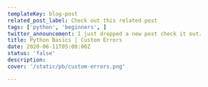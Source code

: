 ```yaml
---
templateKey: blog-post
related_post_label: Check out this related post
tags: ['python', 'beginners', ]
twitter_announcement: I just dropped a new post check it out.
title: Python Basics | Custom Errors
date: 2020-06-11T05:00:00Z
status: 'false'
description:
cover: '/static/pb/custom-errors.png'

---
```


<!--
<p style='text-align: center'>
<a href='https://waylonwalker.com/custom-errors'>
  <img
    style='width:500px; max-width:80%; margin: auto;'
    src="https://waylonwalker.com/custom-errors.png"
    alt="Read more from the Python Basics | Custom Errors article"
  />
  </a>
</p>

-->
